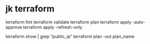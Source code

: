 # jk terraform

terraform fmt
terraform validate
terraform plan
terraform apply -auto-approve
terraform apply -refresh-only

terraform show | grep “public_ip”
terraform plan -out plan_name